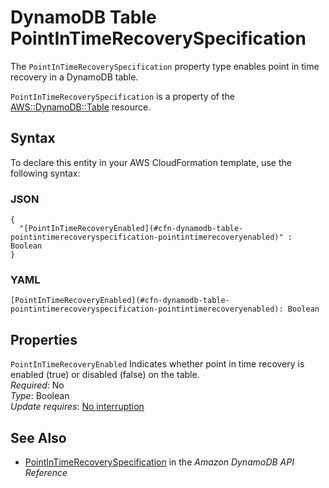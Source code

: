 # DynamoDB Table PointInTimeRecoverySpecification<a name="aws-properties-dynamodb-table-pointintimerecoveryspecification"></a>

<a name="aws-properties-dynamodb-table-pointintimerecoveryspecification-description"></a>The `PointInTimeRecoverySpecification` property type enables point in time recovery in a DynamoDB table\.

<a name="aws-properties-dynamodb-table-pointintimerecoveryspecification-inheritance"></a> `PointInTimeRecoverySpecification` is a property of the [AWS::DynamoDB::Table](aws-resource-dynamodb-table.md) resource\.

## Syntax<a name="aws-properties-ec2-launchtemplate-ipv6add-syntax"></a>

To declare this entity in your AWS CloudFormation template, use the following syntax:

### JSON<a name="aws-properties-ec2-launchtemplate-ipv6add-syntax.json"></a>

```
{
  "[PointInTimeRecoveryEnabled](#cfn-dynamodb-table-pointintimerecoveryspecification-pointintimerecoveryenabled)" : Boolean
}
```

### YAML<a name="aws-properties-dynamodb-table-pointintimerecoveryspecification-syntax.yaml"></a>

```
[PointInTimeRecoveryEnabled](#cfn-dynamodb-table-pointintimerecoveryspecification-pointintimerecoveryenabled): Boolean
```

## Properties<a name="aws-properties-dynamodb-table-pointintimerecoveryspecification-properties"></a>

`PointInTimeRecoveryEnabled`  <a name="cfn-dynamodb-table-pointintimerecoveryspecification-pointintimerecoveryenabled"></a>
Indicates whether point in time recovery is enabled \(true\) or disabled \(false\) on the table\.  
 *Required*: No  
 *Type*: Boolean  
 *Update requires*: [No interruption](using-cfn-updating-stacks-update-behaviors.md#update-no-interrupt) 

## See Also<a name="aws-properties-dynamodb-table-pointintimerecoveryspecification-seealso"></a>
+ [PointInTimeRecoverySpecification](http://docs.aws.amazon.com/amazondynamodb/latest/APIReference/API_PointInTimeRecoverySpecification.html) in the *Amazon DynamoDB API Reference*